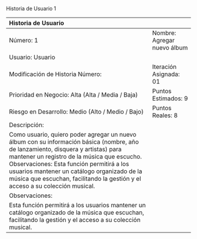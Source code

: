 Historia de Usuario 1

| Historia de Usuario | |
| :- | :- |
| Número: 1 | Nombre: Agregar nuevo álbum |
| Usuario: Usuario | |
| Modificación de Historia Número: | Iteración Asignada: 01 |
| Prioridad en Negocio: Alta (Alta / Media / Baja) | Puntos Estimados: 9 |
| Riesgo en Desarrollo: Medio (Alto / Medio / Bajo) | Puntos Reales: 8 |
| Descripción: | |
| Como usuario, quiero poder agregar un nuevo álbum con su información básica (nombre, año de lanzamiento, disquera y artistas) para mantener un registro de la música que escucho. Observaciones: Esta función permitirá a los usuarios mantener un catálogo organizado de la música que escuchan, facilitando la gestión y el acceso a su colección musical. | |
| Observaciones: | |
| Esta función permitirá a los usuarios mantener un catálogo organizado de la música que escuchan, facilitando la gestión y el acceso a su colección musical. | |
